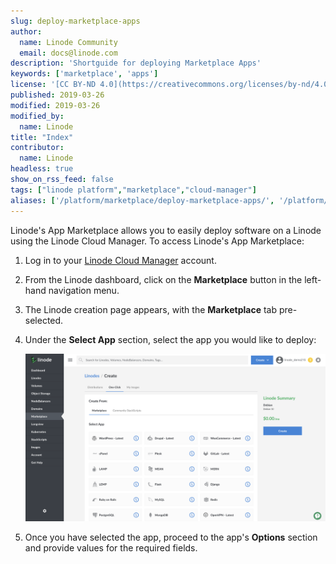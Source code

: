 ```yaml
---
slug: deploy-marketplace-apps
author:
  name: Linode Community
  email: docs@linode.com
description: 'Shortguide for deploying Marketplace Apps'
keywords: ['marketplace', 'apps']
license: '[CC BY-ND 4.0](https://creativecommons.org/licenses/by-nd/4.0)'
published: 2019-03-26
modified: 2019-03-26
modified_by:
  name: Linode
title: "Index"
contributor:
  name: Linode
headless: true
show_on_rss_feed: false
tags: ["linode platform","marketplace","cloud-manager"]
aliases: ['/platform/marketplace/deploy-marketplace-apps/', '/platform/one-click/deploy-one-click-apps/' ]
---
```


<!-- Use title convention: Deploy a X Marketplace App. -->

Linode's App Marketplace allows you to easily deploy software on a Linode using the Linode Cloud Manager. To access Linode's App Marketplace:

1. Log in to your [Linode Cloud Manager](https://cloud.linode.com) account.

1. From the Linode dashboard, click on the **Marketplace** button in the left-hand navigation menu.

1. The Linode creation page appears, with the **Marketplace** tab pre-selected.

1. Under the **Select App** section, select the app you would like to deploy:

    ![Select a Marketplace App to deploy](marketplace-create-marketplace.png "Select a Marketplace App to deploy")

1. Once you have selected the app, proceed to the app's **Options** section and provide values for the required fields.
